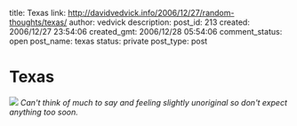 title: Texas
link: http://davidvedvick.info/2006/12/27/random-thoughts/texas/
author: vedvick
description: 
post_id: 213
created: 2006/12/27 23:54:06
created_gmt: 2006/12/28 05:54:06
comment_status: open
post_name: texas
status: private
post_type: post

# Texas

![](http://www.cogdellsgeneralstore.com/stationery/pcdmwt.jpg) _Can't think of much to say and feeling slightly unoriginal so don't expect anything too soon._